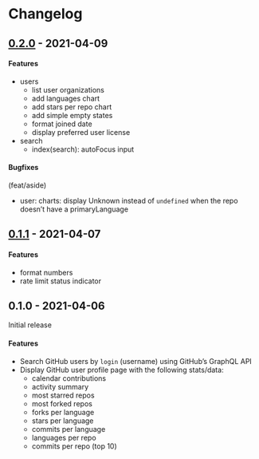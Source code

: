 # Changelog

## [0.2.0] - 2021-04-09
#### Features
- users
  - list user organizations
  - add languages chart
  - add stars per repo chart
  - add simple empty states
  - format joined date
  - display preferred user license
- search
  - index(search): autoFocus input

#### Bugfixes
(feat/aside)
- user: charts: display Unknown instead of `undefined` when the repo doesn’t have a primaryLanguage

## [0.1.1] - 2021-04-07
#### Features
- format numbers
- rate limit status indicator

## 0.1.0 - 2021-04-06
Initial release
#### Features
- Search GitHub users by `login` (username) using GitHub’s GraphQL API
- Display GitHub user profile page with the following stats/data:
  - calendar contributions
  - activity summary
  - most starred repos
  - most forked repos
  - forks per language
  - stars per language
  - commits per language
  - languages per repo
  - commits per repo (top 10)

[0.2.0]: https://github.com/noeldelgado/gh-profile-stats/compare/v0.1.1...v0.2.0
[0.1.1]: https://github.com/noeldelgado/gh-profile-stats/compare/v0.1.0...v0.1.1
